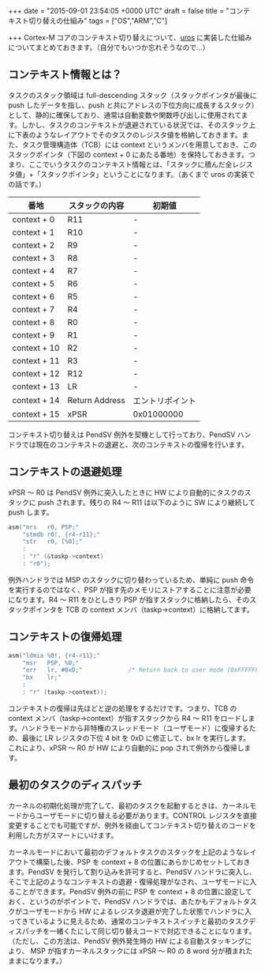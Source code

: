 
+++
date = "2015-09-01 23:54:05 +0000 UTC"
draft = false
title = "コンテキスト切り替えの仕組み"
tags = ["OS","ARM","C"]

+++
Cortex-M コアのコンテキスト切り替えについて、<a href="https://github.com/tanakahx/uros">uros</a> に実装した仕組みについてまとめておきます。（自分でもいつか忘れそうなので…）

## コンテキスト情報とは？

タスクのスタック領域は full-descending スタック（スタックポインタが最後に push したデータを指し、push と共にアドレスの下位方向に成長するスタック）として、静的に確保しており、通常は自動変数や関数呼び出しに使用されてます。しかし、タスクのコンテキストが退避されている状況では、そのスタック上に下表のようなレイアウトでそのタスクのレジスタ値を格納しておきます。また、タスク管理構造体（TCB）には context というメンバを用意しておき、このスタックポインタ（下図の context + 0 にあたる番地）を保持しておきます。つまり、ここでいうタスクのコンテキスト情報とは、「スタックに積んだ全レジスタ値」+「スタックポインタ」ということになります。（あくまで uros の実装での話です。）

<table>
<thead>
<tr>
<th>番地</th>
<th>スタックの内容</th>
<th>初期値</th>
</tr>
</thead>
<tbody>
<tr>
<td>context + 0</td>
<td>R11</td>
<td>-</td>
</tr>
<tr>
<td>context + 1</td>
<td>R10</td>
<td>-</td>
</tr>
<tr>
<td>context + 2</td>
<td>R9</td>
<td>-</td>
</tr>
<tr>
<td>context + 3</td>
<td>R8</td>
<td>-</td>
</tr>
<tr>
<td>context + 4</td>
<td>R7</td>
<td>-</td>
</tr>
<tr>
<td>context + 5</td>
<td>R6</td>
<td>-</td>
</tr>
<tr>
<td>context + 6</td>
<td>R5</td>
<td>-</td>
</tr>
<tr>
<td>context + 7</td>
<td>R4</td>
<td>-</td>
</tr>
<tr>
<td>context + 8</td>
<td>R0</td>
<td>-</td>
</tr>
<tr>
<td>context + 9</td>
<td>R1</td>
<td>-</td>
</tr>
<tr>
<td>context + 10</td>
<td>R2</td>
<td>-</td>
</tr>
<tr>
<td>context + 11</td>
<td>R3</td>
<td>-</td>
</tr>
<tr>
<td>context + 12</td>
<td>R12</td>
<td>-</td>
</tr>
<tr>
<td>context + 13</td>
<td>LR</td>
<td>-</td>
</tr>
<tr>
<td>context + 14</td>
<td>Return Address</td>
<td>エントリポイント</td>
</tr>
<tr>
<td>context + 15</td>
<td>xPSR</td>
<td>0x01000000</td>
</tr>
</tbody>
</table>


コンテキスト切り替えは PendSV 例外を契機として行っており、PendSV ハンドラでは現在のコンテキストの退避と、次のコンテキストの復帰を行います。

## コンテキストの退避処理

xPSR 〜 R0 は PendSV 例外に突入したときに HW により自動的にタスクのスタックに push されます。残りの R4 〜 R11 は以下のように SW により継続して push します。

```c
asm("mrs   r0, PSP;"
    "stmdb r0!, {r4-r11};"
    "str   r0, [%0];"
    :
    : "r" (&taskp->context)
    : "r0");

```


例外ハンドラでは MSP のスタックに切り替わっているため、単純に push 命令を実行するのではなく、PSP が指す先のメモリにストアすることに注意が必要になります。R4 〜 R11 をひとしきり PSP が指すスタックに格納したら、そのスタックポインタを TCB の context メンバ（taskp->context）に格納してます。

## コンテキストの復帰処理

```c
asm("ldmia %0!, {r4-r11};"
    "msr   PSP, %0;"
    "orr   lr, #0xD;"             /* Return back to user mode (0xFFFFFFFD) */
    "bx    lr;"
    :
    : "r" (taskp->context));

```


コンテキストの復帰は先ほどと逆の処理をするだけです。つまり、TCB の context メンバ（taskp->context）が指すスタックから R4 〜 R11 をロードします。ハンドラモードから非特権のスレッドモード（ユーザモード）に復帰するため、最後に LR レジスタの下位 4 bit を 0xD に修正して、bx lr を実行します。これにより、xPSR 〜 R0 が HW により自動的に pop されて例外から復帰します。

## 最初のタスクのディスパッチ

カーネルの初期化処理が完了して、最初のタスクを起動するときは、カーネルモードからユーザモードに切り替える必要があります。CONTROL レジスタを直接変更することでも可能ですが、例外を経由してコンテキスト切り替えのコードを利用した方がスマートにいけます。

カーネルモードにおいて最初のデフォルトタスクのスタックを上記のようなレイアウトで構築した後、PSP を context + 8 の位置にあらかじめセットしておきます。PendSV を発行して割り込みを許可すると、PendSV ハンドラに突入し、そこで上記のようなコンテキストの退避・復帰処理がなされ、ユーザモードに入ることができます。PendSV 例外の前に PSP を context + 8 の位置に設定しておく、というのがポイントで、PendSV ハンドラでは、あたかもデフォルトタスクがユーザモードから HW によるレジスタ退避が完了した状態でハンドラに入ってきているように見えるため、通常のコンテキストスイッチと最初のタスクディスパッチを一緒くたにして同じ切り替えコードで対応できることになります。（ただし、この方法は、PendSV 例外発生時の HW による自動スタッキングにより、 MSP が指すカーネルスタックには xPSR 〜 R0 の 8 word 分が積まれたままになります。）



